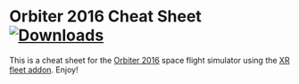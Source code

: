 # Orbiter 2016 Cheat Sheet [![Downloads](https://img.shields.io/github/downloads/wedesoft/orbiter-cheat/total.svg)](https://github.com/wedesoft/orbiter-cheat/releases/latest)

This is a cheat sheet for the [Orbiter 2016](http://orbit.medphys.ucl.ac.uk/) space flight simulator using the [XR fleet addon](https://www.alteaaerospace.com/).
Enjoy!
